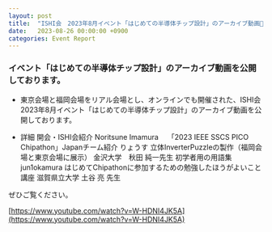 ```yaml
---
layout: post
title:  "ISHI会　2023年8月イベント「はじめての半導体チップ設計」のアーカイブ動画🎥公開！"
date:   2023-08-26 00:00:00 +0900
categories: Event Report
---
```


### イベント「はじめての半導体チップ設計」のアーカイブ動画を公開しております。

* 東京会場と福岡会場をリアル会場とし、オンラインでも開催された、ISHI会　2023年8月イベント「はじめての半導体チップ設計」のアーカイブ動画を公開しております。

* 詳細
開会・ISHI会紹介	Noritsune Imamura　
「2023 IEEE SSCS PICO Chipathon」Japanチーム紹介	りょうす
立体InverterPuzzleの製作（福岡会場と東京会場に展示）	金沢大学　秋田 純一先生
初学者用の用語集　	jun1okamura
はじめてChipathonに参加するための勉強したほうがよいこと講座	滋賀県立大学 土谷 亮 先生

ぜひご覧ください。


  [https://www.youtube.com/watch?v=W-HDNI4JK5A](https://www.youtube.com/watch?v=W-HDNI4JK5A)

